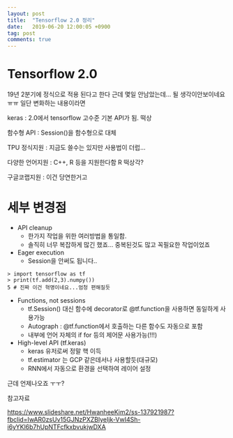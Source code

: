 ```yaml
---
layout: post
title:  "Tensorflow 2.0 정리"
date:   2019-06-20 12:00:05 +0900
tag: post
comments: true
---
```




# Tensorflow 2.0 

19년 2분기에 정식으로 적용 된다고 한다
근데 몇일 안남았는데... 될 생각이안보이네요 ㅠㅠ
일단 변화하는 내용이라면

keras : 2.0에서 tensorflow 고수준 기본 API가 됨. 떡상

함수형 API : Session()을 함수형으로 대체

TPU 정식지원 : 지금도 쓸수는 있지만 사용법이 더럽...

다양한 언어지원 : C++, R 등을 지원한다함 R 떡상각?

구글코랩지원 : 이건 당연한거고

# 세부 변경점
- API cleanup
  - 한가지 작업을 위한 여러방법을 통일함.
  - 솔직히 너무 복잡하게 많긴 했죠... 중복된것도 많고 꼭필요한 작업이었죠
- Eager execution
  - Session을 안써도 됩니다.. 

```
> import tensorflow as tf
> print(tf.add(2,3).numpy())
5 # 진짜 이건 혁명이네요...엄청 편해질듯
```

- Functions, not sessions
  - tf.Session() 대신 함수에 decorator로 @tf.function을 사용하면 동일하게 사용가능
  - Autograph : @tf.function에서 호출하는 다른 함수도 자동으로 포함
  - 내부에 언어 자체의 if for 등의 제어문 사용가능(!!!)
- High-level API (tf.keras)
  - keras 유저로써 정말 핵 이득
  - tf.estimator 는 GCP 같은데서나 사용할듯(대규모)
  - RNN에서 자동으로 환경을 선택하여 레이어 설정



근데 언제나오죠 ㅜㅜ?





참고자료

https://www.slideshare.net/HwanheeKim2/ss-137921987?fbclid=IwAR0zsUv15GJNzPXZBlyeIjk-VwI4Sh-i6yYKl6b7hUpNTFcfkxbvukjwDXA